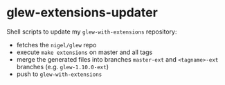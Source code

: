 # glew-extensions-updater

Shell scripts to update my `glew-with-extensions` repository:

- fetches the `nigel/glew` repo
- execute `make extensions` on master and all tags
- merge the generated files into branches `master-ext` and `<tagname>-ext`
  branches (e.g. `glew-1.10.0-ext`)
- push to `glew-with-extensions`


